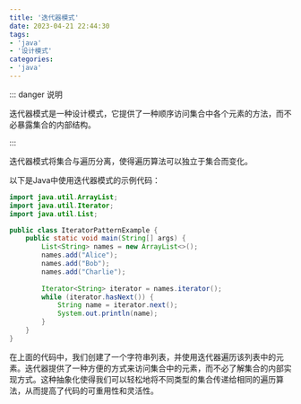 ```yaml
---
title: '迭代器模式'
date: 2023-04-21 22:44:30
tags:
- 'java'
- '设计模式'
categories:
- 'java'
---
```


::: danger 说明

迭代器模式是一种设计模式，它提供了一种顺序访问集合中各个元素的方法，而不必暴露集合的内部结构。

:::

<!-- more -->
迭代器模式将集合与遍历分离，使得遍历算法可以独立于集合而变化。

以下是Java中使用迭代器模式的示例代码：

```java
import java.util.ArrayList;
import java.util.Iterator;
import java.util.List;

public class IteratorPatternExample {
    public static void main(String[] args) {
        List<String> names = new ArrayList<>();
        names.add("Alice");
        names.add("Bob");
        names.add("Charlie");
        
        Iterator<String> iterator = names.iterator();
        while (iterator.hasNext()) {
            String name = iterator.next();
            System.out.println(name);
        }
    }
}
```

在上面的代码中，我们创建了一个字符串列表，并使用迭代器遍历该列表中的元素。迭代器提供了一种方便的方式来访问集合中的元素，而不必了解集合的内部实现方式。这种抽象化使得我们可以轻松地将不同类型的集合传递给相同的遍历算法，从而提高了代码的可重用性和灵活性。